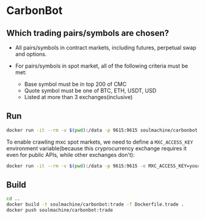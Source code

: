# CarbonBot

## Which trading pairs/symbols are chosen?

- All pairs/symbols in contract markets, including futures, perpetual swap and options.
- For pairs/symbols in spot market, all of the following criteria must be met:

    - Base symbol must be in top 200 of CMC
    - Quote symbol must be one of BTC, ETH, USDT, USD
    - Listed at more than 3 exchanges(inclusive)

## Run

```bash
docker run -it --rm -v $(pwd):/data -p 9615:9615 soulmachine/carbonbot
```

To enable crawling mxc spot markets, we need to define a `MXC_ACCESS_KEY` environment variable(because this cryprocurrency exchange requires it even for public APIs, while other exchanges don't):

```bash
docker run -it --rm -v $(pwd):/data -p 9615:9615 -e MXC_ACCESS_KEY=your_mxc_access_key soulmachine/carbonbot:trade
```

## Build

```bash
cd ..
docker build -t soulmachine/carbonbot:trade -f Dockerfile.trade .
docker push soulmachine/carbonbot:trade
```
